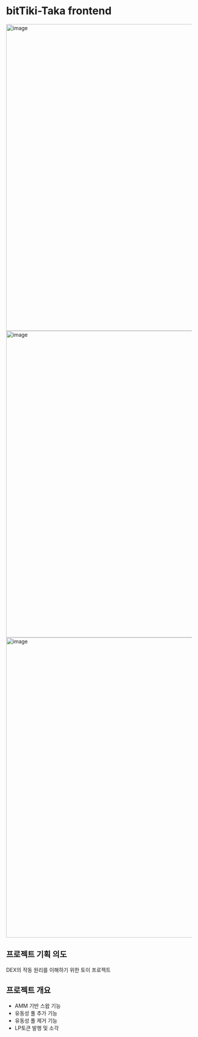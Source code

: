 # bitTiki-Taka frontend

<img width="829" alt="image" src="https://github.com/user-attachments/assets/52a71b4d-36c9-4284-ac83-474f582eabec" />
<img width="829" alt="image" src="https://github.com/user-attachments/assets/ce28cff5-1430-4eea-8187-4c47ff292f11" />
<img width="811" alt="image" src="https://github.com/user-attachments/assets/f98c254a-72f3-4795-9a9a-f35b85aaef82" />


## 프로젝트 기획 의도
DEX의 작동 원리를 이해하기 위한 토이 프로젝트

## 프로젝트 개요
- AMM 기반 스왑 기능
- 유동성 풀 추가 기능
- 유동성 풀 제거 기능
- LP토큰 발행 및 소각
